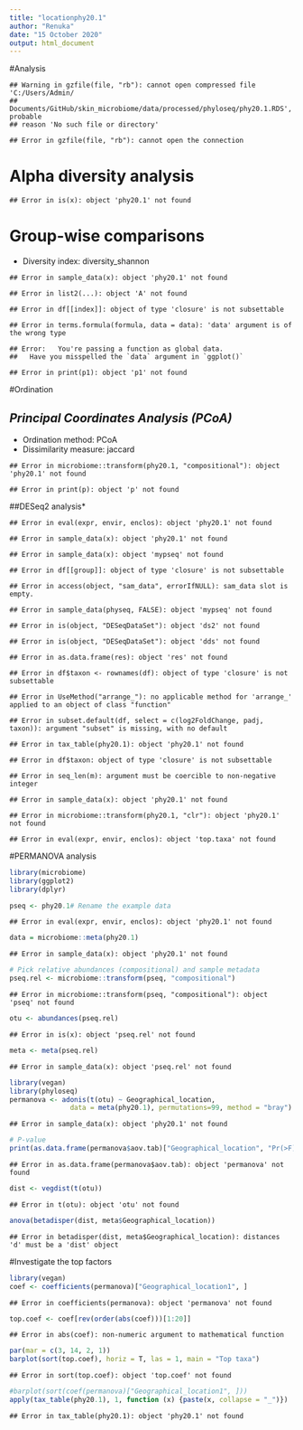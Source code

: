 ```yaml
---
title: "locationphy20.1"
author: "Renuka"
date: "15 October 2020"
output: html_document
---
```


#Analysis


```
## Warning in gzfile(file, "rb"): cannot open compressed file 'C:/Users/Admin/
## Documents/GitHub/skin_microbiome/data/processed/phyloseq/phy20.1.RDS', probable
## reason 'No such file or directory'
```

```
## Error in gzfile(file, "rb"): cannot open the connection
```


# Alpha diversity analysis


```
## Error in is(x): object 'phy20.1' not found
```


# Group-wise comparisons
* Diversity index: diversity_shannon


```
## Error in sample_data(x): object 'phy20.1' not found
```

```
## Error in list2(...): object 'A' not found
```

```
## Error in df[[index]]: object of type 'closure' is not subsettable
```

```
## Error in terms.formula(formula, data = data): 'data' argument is of the wrong type
```

```
## Error:   You're passing a function as global data.
##   Have you misspelled the `data` argument in `ggplot()`
```

```
## Error in print(p1): object 'p1' not found
```

#Ordination



## *Principal Coordinates Analysis (PCoA)*

* Ordination method: PCoA
* Dissimilarity measure: jaccard


```
## Error in microbiome::transform(phy20.1, "compositional"): object 'phy20.1' not found
```

```
## Error in print(p): object 'p' not found
```

##DESeq2 analysis*



```
## Error in eval(expr, envir, enclos): object 'phy20.1' not found
```

```
## Error in sample_data(x): object 'phy20.1' not found
```

```
## Error in sample_data(x): object 'mypseq' not found
```

```
## Error in df[[group]]: object of type 'closure' is not subsettable
```

```
## Error in access(object, "sam_data", errorIfNULL): sam_data slot is empty.
```

```
## Error in sample_data(physeq, FALSE): object 'mypseq' not found
```

```
## Error in is(object, "DESeqDataSet"): object 'ds2' not found
```

```
## Error in is(object, "DESeqDataSet"): object 'dds' not found
```

```
## Error in as.data.frame(res): object 'res' not found
```

```
## Error in df$taxon <- rownames(df): object of type 'closure' is not subsettable
```

```
## Error in UseMethod("arrange_"): no applicable method for 'arrange_' applied to an object of class "function"
```

```
## Error in subset.default(df, select = c(log2FoldChange, padj, taxon)): argument "subset" is missing, with no default
```

```
## Error in tax_table(phy20.1): object 'phy20.1' not found
```

```
## Error in df$taxon: object of type 'closure' is not subsettable
```

```
## Error in seq_len(m): argument must be coercible to non-negative integer
```

```
## Error in sample_data(x): object 'phy20.1' not found
```

```
## Error in microbiome::transform(phy20.1, "clr"): object 'phy20.1' not found
```

```
## Error in eval(expr, envir, enclos): object 'top.taxa' not found
```

#PERMANOVA analysis

```r
library(microbiome)
library(ggplot2)
library(dplyr)

pseq <- phy20.1# Rename the example data
```

```
## Error in eval(expr, envir, enclos): object 'phy20.1' not found
```

```r
data = microbiome::meta(phy20.1)
```

```
## Error in sample_data(x): object 'phy20.1' not found
```

```r
# Pick relative abundances (compositional) and sample metadata 
pseq.rel <- microbiome::transform(pseq, "compositional")
```

```
## Error in microbiome::transform(pseq, "compositional"): object 'pseq' not found
```

```r
otu <- abundances(pseq.rel)
```

```
## Error in is(x): object 'pseq.rel' not found
```

```r
meta <- meta(pseq.rel)
```

```
## Error in sample_data(x): object 'pseq.rel' not found
```

```r
library(vegan)
library(phyloseq)
permanova <- adonis(t(otu) ~ Geographical_location,
               data = meta(phy20.1), permutations=99, method = "bray")
```

```
## Error in sample_data(x): object 'phy20.1' not found
```

```r
# P-value
print(as.data.frame(permanova$aov.tab)["Geographical_location", "Pr(>F)"])
```

```
## Error in as.data.frame(permanova$aov.tab): object 'permanova' not found
```

```r
dist <- vegdist(t(otu))
```

```
## Error in t(otu): object 'otu' not found
```

```r
anova(betadisper(dist, meta$Geographical_location))
```

```
## Error in betadisper(dist, meta$Geographical_location): distances 'd' must be a 'dist' object
```

#Investigate the top factors

```r
library(vegan)
coef <- coefficients(permanova)["Geographical_location1", ]
```

```
## Error in coefficients(permanova): object 'permanova' not found
```

```r
top.coef <- coef[rev(order(abs(coef)))[1:20]]
```

```
## Error in abs(coef): non-numeric argument to mathematical function
```

```r
par(mar = c(3, 14, 2, 1))
barplot(sort(top.coef), horiz = T, las = 1, main = "Top taxa")
```

```
## Error in sort(top.coef): object 'top.coef' not found
```

```r
#barplot(sort(coef(permanova)["Geographical_location1", ]))
apply(tax_table(phy20.1), 1, function (x) {paste(x, collapse = "_")})
```

```
## Error in tax_table(phy20.1): object 'phy20.1' not found
```
